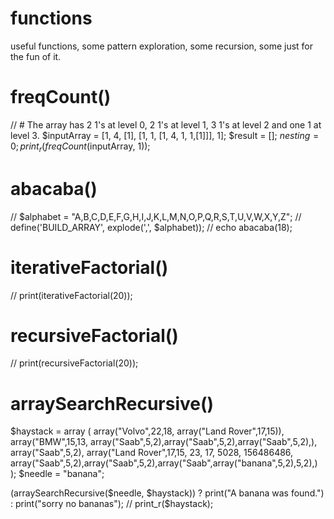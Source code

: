 # functions
useful functions, some pattern exploration, some recursion, some just for the fun of it.

# freqCount()
// # The array has 2 1's at level 0, 2 1's at level 1, 3 1's at level 2 and one 1 at level 3.
$inputArray = [1, 4, [1], [1, 1, [1, 4, 1, 1,[1]]], 1];
$result = [];
$nesting = 0;
print_r(freqCount($inputArray, 1));

# abacaba()
// $alphabet = "A,B,C,D,E,F,G,H,I,J,K,L,M,N,O,P,Q,R,S,T,U,V,W,X,Y,Z";
// define('BUILD_ARRAY', explode(',', $alphabet));
// echo abacaba(18);

# iterativeFactorial()
// print(iterativeFactorial(20));

# recursiveFactorial()
// print(recursiveFactorial(20));

# arraySearchRecursive()
$haystack = array (
    array("Volvo",22,18, array("Land Rover",17,15)),
    array("BMW",15,13, array("Saab",5,2),array("Saab",5,2),array("Saab",5,2),),
    array("Saab",5,2),
    array("Land Rover",17,15, 23, 17, 5028, 156486486, array("Saab",5,2),array("Saab",5,2),array("Saab",array("banana",5,2),5,2),)
  );
$needle = "banana";

(arraySearchRecursive($needle, $haystack)) ? print("A banana was found.") : print("sorry no bananas");
// print_r($haystack);
